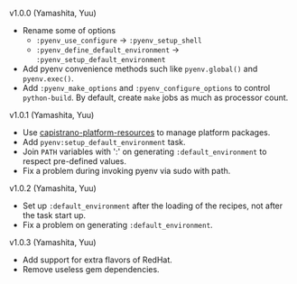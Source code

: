 v1.0.0 (Yamashita, Yuu)

* Rename some of options
  * `:pyenv_use_configure` -> `:pyenv_setup_shell`
  * `:pyenv_define_default_environment` -> `:pyenv_setup_default_environment`
* Add pyenv convenience methods such like `pyenv.global()` and `pyenv.exec()`.
* Add `:pyenv_make_options` and `:pyenv_configure_options` to control `python-build`. By default, create `make` jobs as much as processor count.

v1.0.1 (Yamashita, Yuu)

* Use [capistrano-platform-resources](https://github.com/yyuu/capistrano-platform-resources) to manage platform packages.
* Add `pyenv:setup_default_environment` task.
* Join `PATH` variables with ':' on generating `:default_environment` to respect pre-defined values.
* Fix a problem during invoking pyenv via sudo with path.

v1.0.2 (Yamashita, Yuu)

* Set up `:default_environment` after the loading of the recipes, not after the task start up.
* Fix a problem on generating `:default_environment`.

v1.0.3 (Yamashita, Yuu)

* Add support for extra flavors of RedHat.
* Remove useless gem dependencies.
